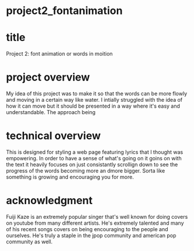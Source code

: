 # project2_fontanimation
# title
Project 2: font animation or words in moition

# project overview
My idea of this project was to make it so that the words can be more flowly and moving in a certain way like water. I intially struggled with the idea of how it can move but it should be presented in a way where it's easy and understandable. The approach being

# technical overview
This is designed for styling a web page featuring lyrics that I thought was empowering. In order to have a sense of what's going on it goins on with the text it heavily focuses on just consistantly scrollign down to see the progress of the words becoming more an dmore bigger. Sorta like something is growing and encouraging you for more.

# acknowledgment 
Fuiji Kaze is an extremely popular singer that's well known for doing covers on youtube from many different artists. He's extremely talented and many of his recent songs covers on being encouraging to the people and ourselves. He's truly a staple in the jpop community and american pop community as well.
